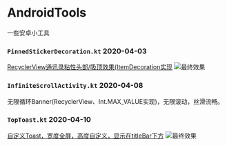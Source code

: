 # AndroidTools
一些安卓小工具

### `PinnedStickerDecoration.kt`  2020-04-03
[RecyclerView通讯录粘性头部/吸顶效果(ItemDecoration实现](https://www.jianshu.com/p/b5137b9b051d)
![最终效果](https://upload-images.jianshu.io/upload_images/14730476-103c3881a09692bb.gif?imageMogr2/auto-orient/strip)

### `InfiniteScrollActivity.kt`  2020-04-08
无限循环Banner(RecyclerView、Int.MAX_VALUE实现)，无限滚动，丝滑流畅。

### `TopToast.kt` 2020-04-10
[自定义Toast，宽度全屏，高度自定义，显示在titleBar下方](https://www.jianshu.com/p/7d9ef7db1502)
![最终效果](https://upload-images.jianshu.io/upload_images/14730476-202ab68d9da756a3.gif?imageMogr2/auto-orient/strip)